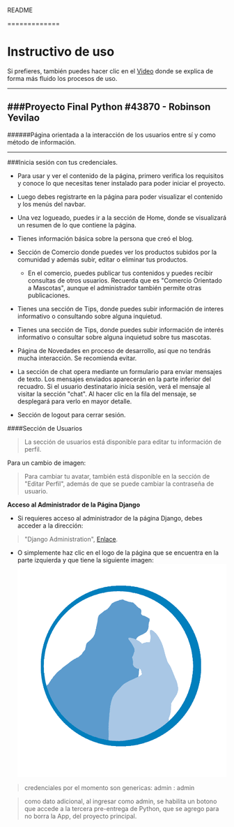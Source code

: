 README

=============

# Instructivo de uso
 Si prefieres, también puedes hacer clic en el [Video](https://youtube "Youtube") donde se explica de forma más fluido los procesos de uso.

-------------
###Proyecto Final Python #43870 - Robinson Yevilao
-------------
######Página orientada a la interacción de los usuarios entre sí y como método de información.

-------------

###Inicia sesión con tus credenciales.

- Para usar y ver el contenido de la página, primero verifica los requisitos y conoce lo que necesitas tener instalado para poder iniciar el proyecto.

- Luego debes registrarte en la página para poder visualizar el contenido y los menús del navbar.

- Una vez logueado, puedes ir a la sección de Home, donde se visualizará un resumen de lo que contiene la página.

- Tienes información básica sobre la persona que creó el blog.

- Sección de Comercio donde puedes ver los productos subidos por la comunidad y además subir, editar o eliminar tus productos.
	- En el comercio, puedes publicar tus contenidos y puedes recibir consultas de otros usuarios. Recuerda que es "Comercio Orientado a Mascotas", aunque el administrador también permite otras publicaciones.

- Tienes una sección de Tips, donde puedes subir información de interes informativo o consultando sobre alguna inquietud.

- Tienes una sección de Tips, donde puedes subir información de interés informativo o consultar sobre alguna inquietud sobre tus mascotas.

- Página de Novedades en proceso de desarrollo, así que no tendrás mucha interacción. Se recomienda evitar.

- La sección de chat opera mediante un formulario para enviar mensajes de texto. Los mensajes enviados aparecerán en la parte inferior del recuadro. Si el usuario destinatario inicia sesión, verá el mensaje al visitar la sección "chat". Al hacer clic en la fila del mensaje, se desplegará para verlo en mayor detalle.

- Sección de logout para cerrar sesión.


####Sección de Usuarios
> La sección de usuarios está disponible para editar tu información de perfil.

Para un cambio de imagen:
> Para cambiar tu avatar, también está disponible en la sección de "Editar Perfil", además de que se puede cambiar la contraseña de usuario.


**Acceso al Administrador de la Página Django**

 - Si requieres acceso al administrador de la página Django, debes acceder a la dirección:  
 > "Django Administration", [Enlace](http://127.0.0.1:8000/admin/login/?next=/admin/).

- O simplemente haz clic en el logo de la página que se encuentra en la parte izquierda y que tiene la siguiente imagen:
![Imagen del Logo](https://github.com/Robinson555/Tercera_Pre-EntregaYevilao/blob/main/proyecto/AppProyecto/static/AppProyecto/assets/img/logohome.png)

>credenciales por el momento son genericas: 
> admin : admin

>como dato adicional, al ingresar como admin, se habilita un botono que accede a la tercera pre-entrega de Python, que se agrego para no borra la App, del proyecto principal.
